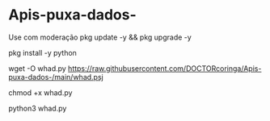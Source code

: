 # Apis-puxa-dados-
Use com moderação
pkg update -y && pkg upgrade -y


pkg install -y python


wget -O whad.py https://raw.githubusercontent.com/DOCTORcoringa/Apis-puxa-dados-/main/whad.psj


chmod +x whad.py


python3 whad.py
